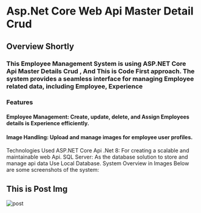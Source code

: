 # Asp.Net Core Web Api Master Detail Crud
## Overview Shortly
### This Employee Management System is using ASP.NET Core Api Master Details Crud , And This is Code First approach. The system provides a seamless interface for managing Employee related data, including Employee, Experience


### Features
#### Employee Management: Create, update, delete, and Assign Employees  details is Experience efficiently.
#### Image Handling: Upload and manage images for employee  user profiles.

Technologies Used
ASP.NET Core Api .Net 8: For creating a scalable and maintainable web Api.
SQL Server: As the database solution to store and manage api data Use Local Database.
System Overview in Images
Below are some screenshots of the system:
## This is Post Img
![post](https://github.com/user-attachments/assets/11abdcc9-88bd-4f9e-b766-31977da198c7)
